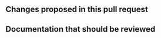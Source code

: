 <!--
Text in these brackets are comments, and won't be visible when you submit your pull request.
-->

## Changes proposed in this pull request
<!--
Please describe here the main features / changes proposed for review and integration in xcp_d
If this PR addresses some existing problem, please use GitHub's citing tools
(eg. ref #, closes # or fixes #).
If there is not an existing issue open describing the problem, please consider opening a new
issue first and then link it from here (so the *xcp_d* community has a better understanding
of ongoing development efforts and possible overlaps between contributions).
-->

## Documentation that should be reviewed
<!--
Please summarize here the main changes to the documentation that the reviewers should be aware of.
-->
